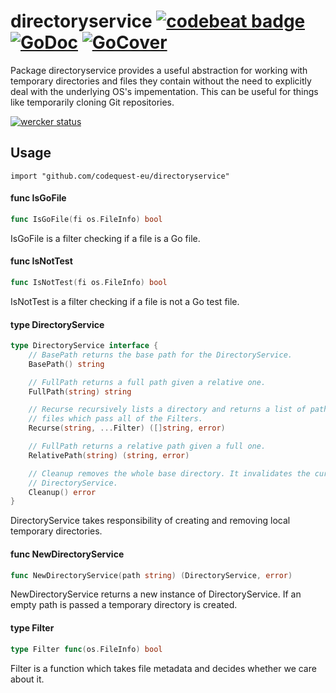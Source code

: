 # directoryservice [![codebeat badge](https://codebeat.co/badges/fe5a26da-9b90-47be-b8b3-6ce870adb3ff)](https://codebeat.co/projects/directoryservice-master) [![GoDoc](https://godoc.org/github.com/codequest-eu/directoryservice?status.svg)](https://godoc.org/github.com/codequest-eu/directoryservice) [![GoCover](http://gocover.io/_badge/github.com/codequest-eu/directoryservice)](http://gocover.io/github.com/codequest-eu/directoryservice)

Package directoryservice provides a useful abstraction for working with temporary directories and files they contain without the need to explicitly deal with the underlying OS's impementation. This can be useful for things like temporarily cloning Git repositories.

[![wercker status](https://app.wercker.com/status/aea4ead7c0e7add1f0448f17f18d03f2/m/master "wercker status")](https://app.wercker.com/project/bykey/aea4ead7c0e7add1f0448f17f18d03f2)

## Usage

    import "github.com/codequest-eu/directoryservice"

#### func  IsGoFile

```go
func IsGoFile(fi os.FileInfo) bool
```
IsGoFile is a filter checking if a file is a Go file.

#### func  IsNotTest

```go
func IsNotTest(fi os.FileInfo) bool
```
IsNotTest is a filter checking if a file is not a Go test file.

#### type DirectoryService

```go
type DirectoryService interface {
	// BasePath returns the base path for the DirectoryService.
	BasePath() string

	// FullPath returns a full path given a relative one.
	FullPath(string) string

	// Recurse recursively lists a directory and returns a list of paths to
	// files which pass all of the Filters.
	Recurse(string, ...Filter) ([]string, error)

	// FullPath returns a relative path given a full one.
	RelativePath(string) (string, error)

	// Cleanup removes the whole base directory. It invalidates the current
	// DirectoryService.
	Cleanup() error
}
```

DirectoryService takes responsibility of creating and removing local temporary
directories.

#### func  NewDirectoryService

```go
func NewDirectoryService(path string) (DirectoryService, error)
```
NewDirectoryService returns a new instance of DirectoryService. If an empty path
is passed a temporary directory is created.

#### type Filter

```go
type Filter func(os.FileInfo) bool
```

Filter is a function which takes file metadata and decides whether we care about
it.
